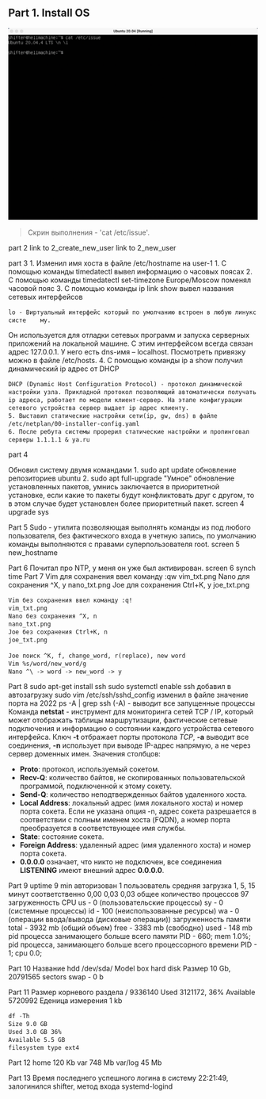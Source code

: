 ## Part 1. Install OS
![part1](screens/1.png)
>Скрин выполнения - 'cat /etc/issue'.



part 2
link to 2_create_new_user
link to 2_new_user

part 3
	1. Изменил имя хоста в файле /etc/hostname на user-1
	1. С помощью команды timedatectl вывел информацию о часовых поясах
	2. С помощью команды timedatectl set-timezone Europe/Moscow поменял часовой пояс
	3. С помощью команды ip link show вывел названия сетевых интерфейсов

	lo - Виртуальный интерфейс который по умолчанию встроен в любую линукс систе	му.
Он используется для отладки сетевых программ и запуска серверных приложений на локальной машине.
С этим интерфейсом всегда связан адрес 127.0.0.1. У него есть dns-имя – localhost. Посмотреть привязку можно в файле /etc/hosts.
	4. С помощью команды ip a show получил динамический ip адрес от DHCP
	
	DHCP (Dynamic Host Configuration Protocol) - протокол динамической настройки узла. Прикладной протокол позволяющий автоматически получать ip адреса, работает по модели клиент-сервер. На этапе конфигурации сетевого устройства сервер выдает ip адрес клиенту.
	5. Выставил статические настройки сети(ip, gw, dns) в файле /etc/netplan/00-installer-config.yaml
	6. После ребута системы прорерил статические настройки и пропинговал серверы 1.1.1.1 & ya.ru
part 4

Обновил систему двумя командами 
	1. sudo apt update обновление репозиториев ubuntu
	2. sudo apt full-upgrade "Умное" обновление установленных пакетов, умнись заключается в приоритетной установке, если какие то пакеты будут конфликтовать друг с другом, то в этом случае будет установлен более приоритетный пакет.
	screen 4 upgrade sys

Part 5
	Sudo - утилита позволяющая выполнять команды из под любого пользователя, без фактического входа в учетную запись, по умолчанию команды выполняются с правами суперпользователя root.
	screen 5 new_hostname

Part 6
	Почитал про NTP, у меня он уже был активирован.
	screen 6 synch time
Part 7
	Vim для сохранения ввел команду :qw
	vim_txt.png
	Nano для сохранения ^X, y
	nano_txt.png
	Joe для сохранения Ctrl+K, y
	joe_txt.png

	Vim без сохранения ввел команду :q!
	vim_txt.png
	Nano без сохранения ^X, n
	nano_txt.png
	Joe без сохранения Ctrl+K, n
	joe_txt.png

	Joe поиск ^K, f, change_word, r(replace), new word
	Vim %s/word/new_word/g
	Nano ^\ -> word -> new_word -> y


Part 8 
	sudo apt-get install ssh
	sudo systemctl enable ssh добавил в автозагрузку
	sudo vim /etc/ssh/sshd_config изменил в файле значение порта на 2022
	ps -A | grep ssh (-A) - выводит все запущенные процессы
	Команда **netstat** - инструмент для мониторинга сетей TCP / IP, который может отображать таблицы маршрутизации, фактические сетевые подключения и информацию о состоянии каждого устройства сетевого интерфейса. Ключ **-t** отбражает порты протокола _TCP_, **-a** выводит все соединения, **-n** использует при выводе IP-адрес напрямую, а не через сервер доменных имен.
	Значения столбцов:
- **Proto**: протокол, используемый сокетом.
- **Recv-Q**: количество байтов, не скопированных пользовательской программой, подключенной к этому сокету.
- **Send-Q**: количество неподтвержденных байтов удаленного хоста.
- **Local Address**: локальный адрес (имя локального хоста) и номер порта сокета. Если не указана опция -n, адрес сокета разрешается в соответствии с полным именем хоста (FQDN), а номер порта преобразуется в соответствующее имя службы.
- **State**: состояние сокета. 
- **Foreign Address**: удаленный адрес (имя удаленного хоста) и номер порта сокета.
- **0.0.0.0** означает, что никто не подключен, все соединения **LISTENING** имеют внешний адрес **0.0.0.0**.

Part 9
	uptime 9 min 
	авторизован 1 пользователь
	средняя загрузка 1, 5, 15 минут соответственно 0,00 0,03 0,03
	общее количество процессов 97
	загруженность CPU
		us - 0 (пользовательские процессы)
		sy - 0 (системные процессы)
		id - 100 (неиспользованные ресурсы)
		wa - 0 (операции ввода/вывода (дисковые операции))
	загруженность памяти
		total - 3932 mb (общий объем)
		free - 3383 mb (свободно)
		used - 148 mb
	pid процесса занимающего больше всего памяти
		PID - 660; mem 1.0%;
	pid процесса, занимающего больше всего процессорного времени
		PID - 1; cpu 0.0;

Part 10
	Название hdd /dev/sda/
	Model box hard disk
	Размер 10 Gb, 20791565 sectors
	swap - 0 b

Part 11 
	Размер корневого раздела / 9336140
	Used 3121172, 36%
	Available 5720992 
	Еденица измерения 1 kb

	df -Th
	Size 9.0 GB
	Used 3.0 GB 36%
	Available 5.5 GB
	filesystem type ext4

Part 12
	home 120 Kb
	var 748 Mb
	var/log 45 Mb

Part 13	
	Время последнего успешного логина в систему 22:21:49, залогинился shifter, метод входа systemd-logind 


				
